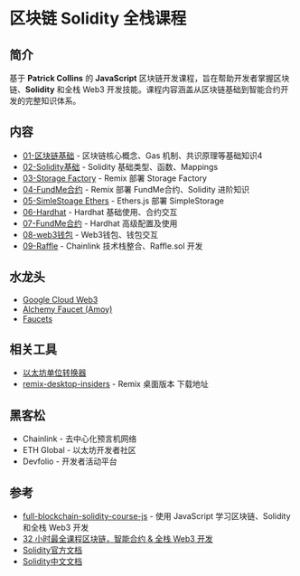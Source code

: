 # 区块链 Solidity 全栈课程

## 简介

基于 **Patrick Collins** 的 **JavaScript** 区块链开发课程，旨在帮助开发者掌握区块链、**Solidity** 和全栈 Web3 开发技能。课程内容涵盖从区块链基础到智能合约开发的完整知识体系。

## 内容

- [01-区块链基础](./src/01-区块链基础/README.md) - 区块链核心概念、Gas 机制、共识原理等基础知识4
- [02-Solidity基础](./src/02-solidity基础/README.md) - Solidity 基础类型、函数、Mappings
- [03-Storage Factory](./src/03-storage_factory/README.md) - Remix 部署 Storage Factory
- [04-FundMe合约](/src/04-FundMe合约/README.md) - Remix 部署 FundMe合约、Solidity 进阶知识
- [05-SimleStoage Ethers](/src/05-SimpleStorage_Ethers/README.md) - Ethers.js 部署 SimpleStorage
- [06-Hardhat](/src/06-hardhat/README.md) - Hardhat 基础使用、合约交互
- [07-FundMe合约](/src/07-hardhat-fundme/README.md) - Hardhat 高级配置及使用
- [08-web3钱包](/src/08-web3钱包/README.md) - Web3钱包、钱包交互
- [09-Raffle](/src/09-Raffle/README.md) - Chainlink 技术栈整合、Raffle.sol 开发

## 水龙头

- [Google Cloud Web3](https://cloud.google.com/application/web3/faucet/ethereum/sepolia)
- [Alchemy Faucet (Amoy)](https://sepoliafaucet.com)
- [Faucets](https://faucets.chain.link/sepolia)

## 相关工具

- [以太坊单位转换器](https://eth-converter.com)
- [remix-desktop-insiders](https://github.com/remix-project-org/remix-desktop-insiders/releases/tag/v1.0.8-insiders) - Remix 桌面版本 下载地址

## 黑客松

- Chainlink - 去中心化预言机网络
- ETH Global - 以太坊开发者社区
- Devfolio - 开发者活动平台

## 参考

- [full-blockchain-solidity-course-js](https://github.com/smartcontractkit/full-blockchain-solidity-course-js) - 使用 JavaScript 学习区块链、Solidity 和全栈 Web3 开发
- [32 小时最全课程区块链，智能合约 & 全栈 Web3 开发](https://www.bilibili.com/video/BV1Ca411n7ta/?spm_id_from=333.1387.homepage.video_card.click&vd_source=87d2cca5f14eb84bbcdf447ccd8977eb)
- [Solidity官方文档](https://docs.soliditylang.org/zh-cn/latest/)
- [Solidity中文文档](https://learnblockchain.cn/docs/solidity/)
